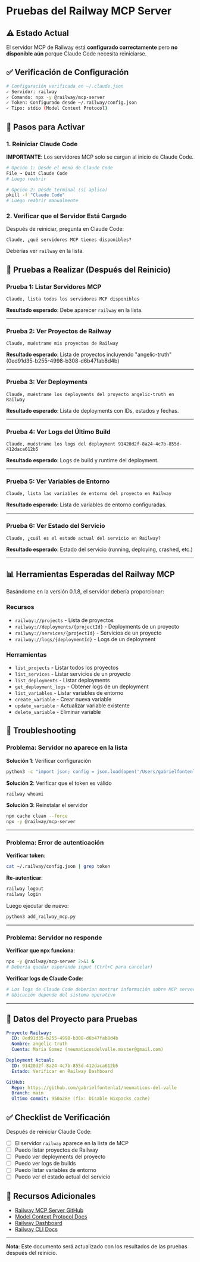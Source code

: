 # Pruebas del Railway MCP Server

## ⚠️ Estado Actual

El servidor MCP de Railway está **configurado correctamente** pero **no disponible aún** porque Claude Code necesita reiniciarse.

## ✅ Verificación de Configuración

```bash
# Configuración verificada en ~/.claude.json
✓ Servidor: railway
✓ Comando: npx -y @railway/mcp-server
✓ Token: Configurado desde ~/.railway/config.json
✓ Tipo: stdio (Model Context Protocol)
```

## 🔄 Pasos para Activar

### 1. Reiniciar Claude Code

**IMPORTANTE**: Los servidores MCP solo se cargan al inicio de Claude Code.

```bash
# Opción 1: Desde el menú de Claude Code
File → Quit Claude Code
# Luego reabrir

# Opción 2: Desde terminal (si aplica)
pkill -f "Claude Code"
# Luego reabrir manualmente
```

### 2. Verificar que el Servidor Está Cargado

Después de reiniciar, pregunta en Claude Code:

```
Claude, ¿qué servidores MCP tienes disponibles?
```

Deberías ver `railway` en la lista.

## 🧪 Pruebas a Realizar (Después del Reinicio)

### Prueba 1: Listar Servidores MCP
```
Claude, lista todos los servidores MCP disponibles
```

**Resultado esperado**: Debe aparecer `railway` en la lista.

---

### Prueba 2: Ver Proyectos de Railway
```
Claude, muéstrame mis proyectos de Railway
```

**Resultado esperado**: Lista de proyectos incluyendo "angelic-truth" (0ed91d35-b255-4998-b308-d6b47fab8d4b)

---

### Prueba 3: Ver Deployments
```
Claude, muéstrame los deployments del proyecto angelic-truth en Railway
```

**Resultado esperado**: Lista de deployments con IDs, estados y fechas.

---

### Prueba 4: Ver Logs del Último Build
```
Claude, muéstrame los logs del deployment 91420d2f-8a24-4c7b-855d-412daca612b5
```

**Resultado esperado**: Logs de build y runtime del deployment.

---

### Prueba 5: Ver Variables de Entorno
```
Claude, lista las variables de entorno del proyecto en Railway
```

**Resultado esperado**: Lista de variables de entorno configuradas.

---

### Prueba 6: Ver Estado del Servicio
```
Claude, ¿cuál es el estado actual del servicio en Railway?
```

**Resultado esperado**: Estado del servicio (running, deploying, crashed, etc.)

---

## 📊 Herramientas Esperadas del Railway MCP

Basándome en la versión 0.1.8, el servidor debería proporcionar:

### Recursos
- `railway://projects` - Lista de proyectos
- `railway://deployments/{projectId}` - Deployments de un proyecto
- `railway://services/{projectId}` - Servicios de un proyecto
- `railway://logs/{deploymentId}` - Logs de un deployment

### Herramientas
- `list_projects` - Listar todos los proyectos
- `list_services` - Listar servicios de un proyecto
- `list_deployments` - Listar deployments
- `get_deployment_logs` - Obtener logs de un deployment
- `list_variables` - Listar variables de entorno
- `create_variable` - Crear nueva variable
- `update_variable` - Actualizar variable existente
- `delete_variable` - Eliminar variable

## 🐛 Troubleshooting

### Problema: Servidor no aparece en la lista

**Solución 1**: Verificar configuración
```bash
python3 -c "import json; config = json.load(open('/Users/gabrielfontenla/.claude.json')); print(config['/Users/gabrielfontenla/Desktop/Proyectos/Apps/NeumaticosDelValle/neumaticos-del-valle']['mcpServers']['railway'])"
```

**Solución 2**: Verificar que el token es válido
```bash
railway whoami
```

**Solución 3**: Reinstalar el servidor
```bash
npm cache clean --force
npx -y @railway/mcp-server
```

---

### Problema: Error de autenticación

**Verificar token**:
```bash
cat ~/.railway/config.json | grep token
```

**Re-autenticar**:
```bash
railway logout
railway login
```

Luego ejecutar de nuevo:
```bash
python3 add_railway_mcp.py
```

---

### Problema: Servidor no responde

**Verificar que npx funciona**:
```bash
npx -y @railway/mcp-server 2>&1 &
# Debería quedar esperando input (Ctrl+C para cancelar)
```

**Verificar logs de Claude Code**:
```bash
# Los logs de Claude Code deberían mostrar información sobre MCP servers
# Ubicación depende del sistema operativo
```

---

## 📝 Datos del Proyecto para Pruebas

```yaml
Proyecto Railway:
  ID: 0ed91d35-b255-4998-b308-d6b47fab8d4b
  Nombre: angelic-truth
  Cuenta: Maria Gomez (neumaticosdelvalle.master@gmail.com)

Deployment Actual:
  ID: 91420d2f-8a24-4c7b-855d-412daca612b5
  Estado: Verificar en Railway Dashboard

GitHub:
  Repo: https://github.com/gabrielfontenla1/neumaticos-del-valle
  Branch: main
  Último commit: 950a28e (fix: Disable Nixpacks cache)
```

## ✅ Checklist de Verificación

Después de reiniciar Claude Code:

- [ ] El servidor `railway` aparece en la lista de MCP
- [ ] Puedo listar proyectos de Railway
- [ ] Puedo ver deployments del proyecto
- [ ] Puedo ver logs de builds
- [ ] Puedo listar variables de entorno
- [ ] Puedo ver el estado actual del servicio

## 🔗 Recursos Adicionales

- [Railway MCP Server GitHub](https://github.com/railwayapp/railway-mcp-server)
- [Model Context Protocol Docs](https://modelcontextprotocol.io)
- [Railway Dashboard](https://railway.app/project/0ed91d35-b255-4998-b308-d6b47fab8d4b)
- [Railway CLI Docs](https://docs.railway.app/guides/cli)

---

**Nota**: Este documento será actualizado con los resultados de las pruebas después del reinicio.
